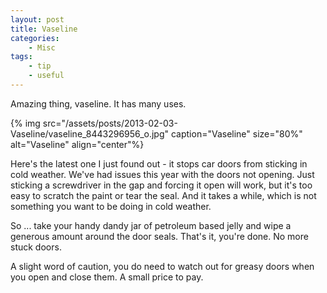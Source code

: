 ```yaml
---
layout: post
title: Vaseline
categories:
    - Misc
tags:
    - tip
    - useful
---
```


Amazing thing, vaseline. It has many uses.

{% img src="/assets/posts/2013-02-03-Vaseline/vaseline_8443296956_o.jpg" caption="Vaseline" size="80%" alt="Vaseline" align="center"%}

Here's the latest one I just found out - it stops car doors from sticking in cold weather. We've had issues this year with the doors not opening. Just sticking a screwdriver in the gap and forcing it open will work, but it's too easy to scratch the paint or tear the seal. And it takes a while, which is not something you want to be doing in cold weather.

So ... take your handy dandy jar of petroleum based jelly and wipe a generous amount around the door seals. That's it, you're done. No more stuck doors. 

A slight word of caution, you do need to watch out for greasy doors when you open and close them. A small price to pay.